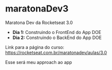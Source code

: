 # maratonaDev3
 Maratona Dev da Rocketseat 3.0

 - **Dia 1:** Construindo o FrontEnd do App DOE
 - **Dia 2:** Construindo o BackEnd do App DOE

 Link para a página do curso: https://rocketseat.com.br/maratonadev/aulas/3.0

 Esse será meu approach ao app
